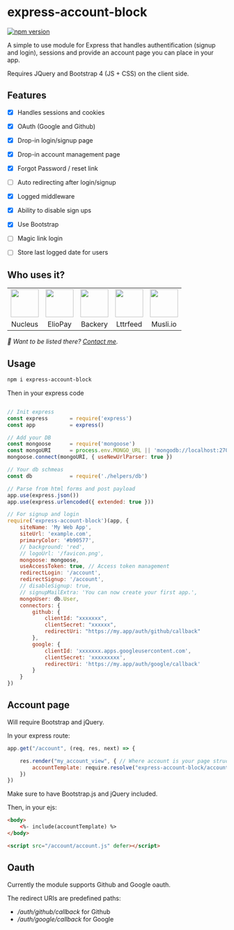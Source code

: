 # express-account-block
[![npm version](https://badge.fury.io/js/express-admin-block.svg)](https://badge.fury.io/js/express-admin-block)

A simple to use module for Express that handles authentification (signup and login), sessions and provide an account page you can place in your app.

Requires JQuery and Bootstrap 4 (JS + CSS) on the client side.

## Features

- [X] Handles sessions and cookies
- [X] OAuth (Google and Github)
- [X] Drop-in login/signup page
- [X] Drop-in account management page
- [X] Forgot Password / reset link
- [ ] Auto redirecting after login/signup
- [X] Logged middleware
- [X] Ability to disable sign ups
- [X] Use Bootstrap
- [ ] Magic link login
- [ ] Store last logged date for users


## Who uses it?

<table>
<tr>
	<td align="center">
		<a href="https://nucleus.sh"><img src="https://nucleus.sh/logo_color.svg" height="64" /></a>
	</td>
	<td align="center">
		<a href="https://eliopay.com"><img src="https://eliopay.com/logo_black.svg" height="64" /></a>
	</td>
	<td align="center">
		<a href="https://backery.io"><img src="https://backery.io/logo_color.svg" height="64" /></a>
	</td>
	<td align="center">
		<a href="https://lttrfeed.com"><img src="https://lttrfeed.com/icon.svg" height="64" /></a>
	</td>
	<td align="center">
		<a href="https://musli.io"><img src="https://musli.io/icon.svg" height="64" /></a>
	</td>
</tr>
<tr>
	<td align="center">Nucleus</td>
	<td align="center">ElioPay</td>
	<td align="center">Backery</td>
	<td align="center">Lttrfeed</td>
	<td align="center">Musli.io</td>
</tr>
</table>

_👋 Want to be listed there? [Contact me](mailto:vince@lyser.io)._


## Usage

```bash
npm i express-account-block
```
Then in your express code

```javascript

// Init express
const express 		= require('express')
const app 			= express()

// Add your DB
const mongoose      = require('mongoose')
const mongoURI 		= process.env.MONGO_URL || 'mongodb://localhost:27017/myappdb'
mongoose.connect(mongoURI, { useNewUrlParser: true })

// Your db schmeas
const db 			= require('./helpers/db')

// Parse from html forms and post payload
app.use(express.json()) 
app.use(express.urlencoded({ extended: true }))

// For signup and login
require('express-account-block')(app, {
	siteName: 'My Web App',
	siteUrl: 'example.com',
	primaryColor: '#b90577',
	// background: 'red',
	// logoUrl: '/favicon.png',
	mongoose: mongoose,
	useAccessToken: true, // Access token management
	redirectLogin: '/account',
	redirectSignup: '/account',
	// disableSignup: true,
	// signupMailExtra: 'You can now create your first app.',
	mongoUser: db.User,
	connectors: {
		github: {
			clientId: "xxxxxxx",
			clientSecret: "xxxxxx",
			redirectUri: "https://my.app/auth/github/callback"
		},
		google: {
			clientId: 'xxxxxxx.apps.googleusercontent.com',
			clientSecret: 'xxxxxxxxx',
			redirectUri: 'https://my.app/auth/google/callback'
		}
	}
})

```

## Account page

Will require Bootstrap and jQuery.

In your express route:

```javascript
app.get("/account", (req, res, next) => {

	res.render("my_account_view", { // Where account is your page structure
		accountTemplate: require.resolve("express-account-block/account.ejs")
	})
})
```

Make sure to have Bootstrap.js and jQuery included.

Then, in your ejs:

```html
<body>
	<%- include(accountTemplate) %>
</body>

<script src="/account/account.js" defer></script>
```

## Oauth

Currently the module supports Github and Google oauth.

The redirect URIs are predefined paths:

- */auth/github/callback* for Github
- */auth/google/callback* for Google
